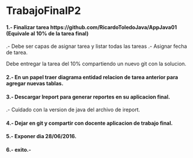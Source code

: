 # TrabajoFinalP2

<h4>1.- Finalizar tarea https://github.com/RicardoToledoJava/AppJava01 (Equivale al 10% de la tarea final) </h3>
  .- Debe ser capas de asignar tarea y listar todas las tareas
  .- Asignar fecha de tarea.
  
  Debe entregar la tarea del 10% compartiendo un nuevo git con la solucion.
  
  
<h4> 2.- En un papel traer diagrama entidad relacion de tarea anterior para agregar nuevas 
  tablas.</h4>
  
<h4> 3.- Descargar Ireport para generar reportes en su aplicacion final.</h4>
  .-  Cuidado con la version de java del archivo de ireport.

<h4> 4.- Dejar en git y compartir con docente aplicacion de trabajo final.</h4>

<h4> 5.- Exponer dia 28/06/2016. </h4>

<h4> 6.- exito.- </h4>
